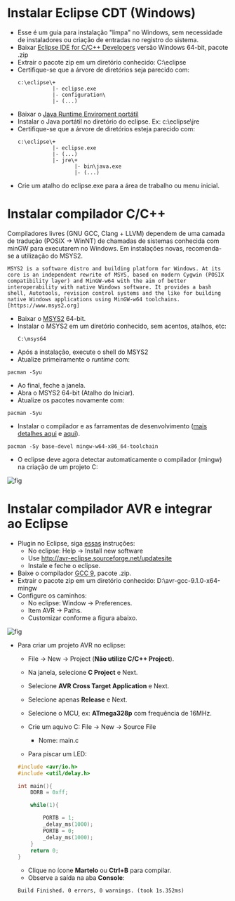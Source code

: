 # Instalar Eclipse CDT (Windows)

- Esse é um guia para instalação "limpa" no Windows, sem necessidade de instaladores ou criação de entradas no registro do sistema.
- Baixar [Eclipse IDE for C/C++ Developers](https://www.eclipse.org/downloads/packages/) versão Windows 64-bit, pacote .zip
- Extrair o pacote zip em um diretório conhecido: C:\eclipse
- Certifique-se que a árvore de diretórios seja parecido com:
    ```
    c:\eclipse\+
               |- eclipse.exe
               |- configuration\
               |- (...)
    ```
- Baixar o [Java Runtime Enviroment portátil](https://portableapps.com/apps/utilities/java_portable_64)
- Instalar o Java portátil no diretório do eclipse. Ex: c:\eclipse\jre
- Certifique-se que a árvore de diretórios esteja parecido com:
    ```
    c:\eclipse\+
               |- eclipse.exe
               |- (...)
               |- jre\+
                      |- bin\java.exe
                      |- (...)
    ```
- Crie um atalho do eclipse.exe para a área de trabalho ou menu inicial.

# Instalar compilador C/C++

Compiladores livres (GNU GCC, Clang + LLVM) dependem de uma camada de tradução (POSIX -> WinNT) de chamadas de sistemas conhecida com minGW para executarem no Windows. Em instalações novas, recomenda-se a utilização do MSYS2.

```MSYS2 is a software distro and building platform for Windows. At its core is an independent rewrite of MSYS, based on modern Cygwin (POSIX compatibility layer) and MinGW-w64 with the aim of better interoperability with native Windows software. It provides a bash shell, Autotools, revision control systems and the like for building native Windows applications using MinGW-w64 toolchains. [https://www.msys2.org]```

- Baixar o [MSYS2](https://www.msys2.org/) 64-bit.
- Instalar o MSYS2 em um diretório conhecido, sem acentos, atalhos, etc:
    ```
    C:\msys64
    ```
- Após a instalação, execute o shell do MSYS2
- Atualize primeiramente o _runtime_ com:
```
pacman -Syu
```
- Ao final, feche a janela.
- Abra o MSYS2 64-bit (Atalho do Iniciar).
- Atualize os pacotes novamente com:
```
pacman -Syu
```
- Instalar o compilador e as farramentas de desenvolvimento ([mais detalhes aqui](https://www.devdungeon.com/content/install-gcc-compiler-windows-msys2-cc) e [aqui](https://www.devdungeon.com/content/how-setup-gcc-msys2-eclipse-windows-c-development)).
```
pacman -Sy base-devel mingw-w64-x86_64-toolchain
```
- O eclipse deve agora detectar automaticamente o compilador (mingw) na criação de um projeto C:

![fig](./imgs/eclipse_00.png)

# Instalar compilador AVR e integrar ao Eclipse

- Plugin no Eclipse, siga  [essas](http://avr-eclipse.sourceforge.net/wiki/index.php/Plugin_Download) instruções:
    - No eclipse: Help -> Install new software
    - Use http://avr-eclipse.sourceforge.net/updatesite
    - Instale e feche o eclipse.
- Baixe o compilador [GCC 9](http://blog.zakkemble.net/avr-gcc-builds/), pacote .zip.
- Extrair o pacote zip em um diretório conhecido: D:\avr-gcc-9.1.0-x64-mingw
- Configure os caminhos:
    - No eclipse: Window -> Preferences.
    - Item AVR -> Paths.
    - Customizar conforme a figura abaixo.

![fig](./imgs/eclipse_01.png)

- Para criar um projeto AVR no eclipse:
    - File -> New -> Project (__Não utilize C/C++ Project__).
    - Na janela, selecione __C Project__ e Next.
    - Selecione __AVR Cross Target Application__ e Next.
    - Selecione apenas __Release__ e Next.
    - Selecione o MCU, ex: __ATmega328p__ com frequência de 16MHz.
    - Crie um aquivo C: File -> New -> Source File
        - Nome: main.c

    - Para piscar um LED:

    ```C
    #include <avr/io.h>
    #include <util/delay.h>

    int main(){
        DDRB = 0xff;

        while(1){

            PORTB = 1;
            _delay_ms(1000);
            PORTB = 0;
            _delay_ms(1000);
        }
        return 0;
    }
    ```
    - Clique no ícone __Martelo__ ou __Ctrl+B__ para compilar.
    - Observe a saída na aba __Console__:
    ```
    Build Finished. 0 errors, 0 warnings. (took 1s.352ms)
    ```



